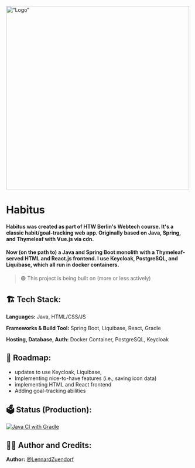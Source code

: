 <img align:left src='https://ignitr.tech/static/images/habitus/intro.png' alt= “Logo” width="500">

# Habitus

#### Habitus was created as part of HTW Berlin's Webtech course. It's a classic habit/goal-tracking web app. Originally based on Java, Spring, and Thymeleaf with Vue.js via cdn.
#### Now (on the path to) a Java and Spring Boot monolith with a Thymeleaf-served HTML and React.js frontend. I use Keycloak, PostgreSQL, and Liquibase, which all run in docker containers.

> 🟢
> This project is being built on (more or less actively)

## 🏗️ Tech Stack:

**Languages:** Java, HTML/CSS/JS

**Frameworks & Build Tool:** Spring Boot, Liquibase, React, Gradle

**Hosting, Database, Auth:** Docker Container, PostgreSQL, Keycloak

## 🚧 Roadmap:

- updates to use Keycloak, Liquibase, 
- Implementing nice-to-have features (i.e., saving icon data)
- implementing HTML and React frontend
- Adding goal-tracking abilities

## 🗳️ Status (Production):

[![Java CI with Gradle](https://github.com/LennardZuendorf/habitus/actions/workflows/gradle.yml/badge.svg)](https://github.com/LennardZuendorf/habitus/actions/workflows/gradle.yml)

## 👨‍💻 Author and Credits:

**Author:** [@LennardZuendorf](https://github.com/LennardZuendorf)
